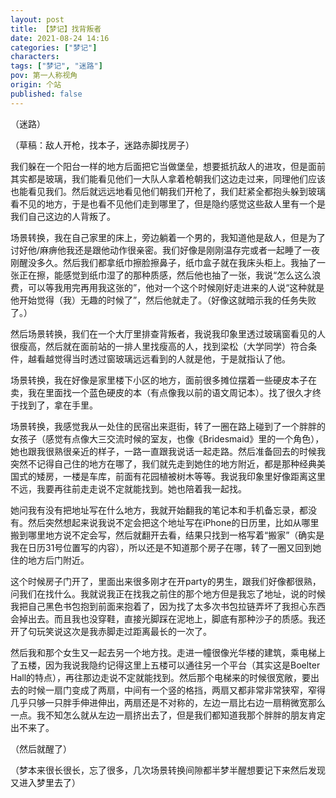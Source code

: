 ```yaml
---
layout: post
title: 【梦记】找背叛者
date: 2021-08-24 14:16
categories: ["梦记"]
characters: 
tags: ["梦记", "迷路"]
pov: 第一人称视角
origin: 个站
published: false
---
```

（迷路）

（草稿：敌人开枪，找本子，迷路赤脚找房子）

我们躲在一个阳台一样的地方后面把它当做堡垒，想要抵抗敌人的进攻，但是面前其实都是玻璃，我们能看见他们一大队人拿着枪朝我们这边走过来，同理他们应该也能看见我们。然后就远远地看见他们朝我们开枪了，我们赶紧全都抱头躲到玻璃看不见的地方，于是也看不见他们走到哪里了，但是隐约感觉这些敌人里有一个是我们自己这边的人背叛了。

场景转换，我在自己家里的床上，旁边躺着一个男的，我知道他是敌人，但是为了讨好他/麻痹他我还是跟他动作很亲密。我们好像是刚刚温存完或者一起睡了一夜刚醒没多久。然后我们都拿纸巾擦脸擦鼻子，纸巾盒子就在我床头柜上。我抽了一张正在擦，能感觉到纸巾湿了的那种质感，然后他也抽了一张，我说“怎么这么浪费，可以等我用完再用我这张的”，他对一个这个时候刚好走进来的人说“这种就是他开始觉得（我）无趣的时候了”，然后他就走了。（好像这就暗示我的任务失败了。）

然后场景转换，我们在一个大厅里排查背叛者，我说我印象里透过玻璃窗看见的人很瘦高，然后就在面前站的一排人里找瘦高的人，找到梁松（大学同学）符合条件，越看越觉得当时透过窗玻璃远远看到的人就是他，于是就指认了他。

场景转换，我在好像是家里楼下小区的地方，面前很多摊位摆着一些硬皮本子在卖，我在里面找一个蓝色硬皮的本（有点像我以前的语文周记本）。找了很久才终于找到了，拿在手里。

场景转换，我感觉我从一处住的民宿出来逛街，转了一圈在路上碰到了一个胖胖的女孩子（感觉有点像大三交流时候的室友，也像《Bridesmaid》里的一个角色），她也跟我很熟很亲近的样子，一路一直跟我说话一起走路。然后准备回去的时候我突然不记得自己住的地方在哪了，我们就先走到她住的地方附近，都是那种经典美国式的矮房，一楼是车库，前面有花园植被树木等等。我说我印象里好像距离这里不远，我要再往前走走说不定就能找到。她也陪着我一起找。

她问我有没有把地址写在什么地方，我就开始翻我的笔记本和手机备忘录，都没有。然后突然想起来说我说不定会把这个地址写在iPhone的日历里，比如从哪里搬到哪里地方说不定会写，然后就翻开去看，结果只找到一格写着“搬家”（确实是我在日历31号位置写的内容），所以还是不知道那个房子在哪，转了一圈又回到她住的地方后门附近。

这个时候房子门开了，里面出来很多刚才在开party的男生，跟我们好像都很熟，问我们在找什么。我就说我正在找我之前住的那个地方但是我忘了地址，说的时候我把自己黑色书包抱到前面来抱着了，因为找了太多次书包拉链弄坏了我担心东西会掉出去。而且我也没穿鞋，直接光脚踩在泥地上，脚底有那种沙子的质感。我还开了句玩笑说这次是我赤脚走过距离最长的一次了。

然后我和那个女生又一起去另一个地方找。走进一幢很像光华楼的建筑，乘电梯上了五楼，因为我说我隐约记得这里上五楼可以通往另一个平台（其实这是Boelter Hall的特点），再往那边走说不定就能找到。然后那个电梯来的时候很宽敞，要出去的时候一扇门变成了两扇，中间有一个竖的格挡，两扇又都非常非常狭窄，窄得几乎只够一只胖手伸进伸出，两扇还是不对称的，左边一扇比右边一扇稍微宽那么一点。我不知怎么就从左边一扇挤出去了，但是我们都知道我那个胖胖的朋友肯定出不来了。

（然后就醒了）

（梦本来很长很长，忘了很多，几次场景转换间隙都半梦半醒想要记下来然后发现又进入梦里去了）

